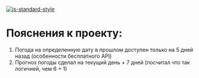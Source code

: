 [![js-standard-style](https://cdn.rawgit.com/standard/standard/master/badge.svg)](http://standardjs.com)

# Пояснения к проекту:

1. Погода на определенную дату в прошлом доступен только на 5 дней назад (особенности бесплатного API)
2. Прогноз погоды сделал на текущий день + 7 дней (посчитал что так логичней, чем 6 + 1)

